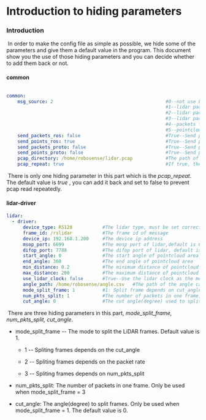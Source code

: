 # Introduction to hiding parameters



### Introduction

​	In order to make the config file as simple as possible, we hide some of the parameters and give them a default value in the program. This document show you the use of those hiding parameters and you can decide whether to add them back or not. 



#### common

```yaml

common:
    msg_source: 2                                         #0--not use Lidar
                                                          #1--lidar packet message come from online lidar
                                                          #2--lidar packet message come from ROS
                                                          #3--lidar packet message come from Pcap bag
                                                          #4--packets from Protobuf-UDP
                                                          #5--pointcloud from Protobuf-UDP
    send_packets_ros: false                               #True--Send packet through ROS(Used to record packet)
    send_points_ros: true                                 #True--Send pointcloud through ROS
    send_packets_proto: false                             #True--Send packets through Protobuf-UDP
    send_points_proto: false                              #True--Send pointcloud through Protobuf-UDP
    pcap_directory: /home/robosense/lidar.pcap            #The path of pcap file
    pcap_repeat: true									  #If true, the pcap file will repeatedly read.
```

​	There is only one hiding parameter in this part which is the *pcap_repeat*. The default value is *true* , you can add it back and set to false to prevent pcap read repeatedly.



#### lidar-driver

```yaml
lidar:
  - driver:
      device_type: RS128           #The lidar type, must be set correctly
      frame_id: /rslidar           #The frame id of message
      device_ip: 192.168.1.200     #The device ip address
      msop_port: 6699              #The mosp port of lidar,default is 6699
      difop_port: 7788             #The difop port of lidar, default is 7788
      start_angle: 0               #The start angle of pointcloud area
      end_angle: 360               #The end angle of pointcloud area
      min_distance: 0.2            #The minimum distance of pointcloud area
      max_distance: 200            #The maximum distance of pointcloud area
      use_lidar_clock: false       #True--Use the lidar clock as the message timestamp;False-- Use the system clock as the time stamp  
      angle_path: /home/robosense/angle.csv   #The path of the angle calibration file. For latest version lidars, there is no need to use this file.
      mode_split_frame: 1	       #1: Split frame depends on cut_angle; 2:Split frame depends on packet rate; 3:Split frame depends on num_pkts_split
	  num_pkts_split: 1 	       #The number of packets in one frame, only be used when mode_split_frame=3
      cut_angle: 0                 #The cut angle(degree) used to split frame, only be used when mode_split_frame=1
```

​	There are three hiding parameters in this part, *mode_split_frame, num_pkts_split, cut_angle*.

- mode_split_frame -- The mode to split the LiDAR frames. Default value is 1.

  - 1 -- Spliting frames depends on the cut_angle

  - 2 -- Spliting frames depends on the packet rate

  - 3 -- Spliting frames depends on num_pkts_split

- num_pkts_split: The number of packets in one frame. Only be used when mode_split_frame = 3

- cut_angle: The angle(degree) to split frames. Only be used when mode_split_frame = 1. The default value is 0.
